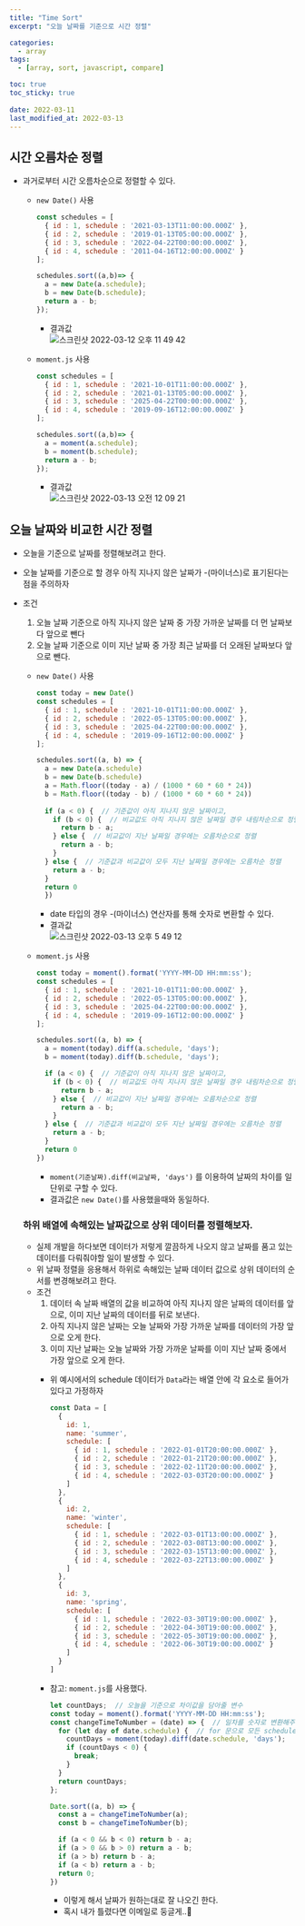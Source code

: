 ```yaml
---
title: "Time Sort"
excerpt: "오늘 날짜를 기준으로 시간 정렬"

categories:
  - array
tags:
  - [array, sort, javascript, compare]

toc: true
toc_sticky: true
 
date: 2022-03-11
last_modified_at: 2022-03-13
---
```


## 시간 오름차순 정렬
  - 과거로부터 시간 오름차순으로 정렬할 수 있다.
    - `new Date()` 사용
      ```jsx
      const schedules = [
        { id : 1, schedule : '2021-03-13T11:00:00.000Z' }, 
        { id : 2, schedule : '2019-01-13T05:00:00.000Z' },
        { id : 3, schedule : '2022-04-22T00:00:00.000Z' },
        { id : 4, schedule : '2011-04-16T12:00:00.000Z' }
      ];

      schedules.sort((a,b)=> {
        a = new Date(a.schedule);
        b = new Date(b.schedule);
        return a - b;
      });
      ```
      - 결과값 <br>
        ![스크린샷 2022-03-12 오후 11 49 42](https://user-images.githubusercontent.com/65106740/158023277-70969cc9-8236-4ab1-aa17-b31321ce9e4d.png)

    - `moment.js` 사용
      ```jsx
      const schedules = [
        { id : 1, schedule : '2021-10-01T11:00:00.000Z' }, 
        { id : 2, schedule : '2021-01-13T05:00:00.000Z' },
        { id : 3, schedule : '2025-04-22T00:00:00.000Z' },
        { id : 4, schedule : '2019-09-16T12:00:00.000Z' }
      ];

      schedules.sort((a,b)=> {
        a = moment(a.schedule);
        b = moment(b.schedule);
        return a - b;
      });
      ```

      - 결과값<br>
        ![스크린샷 2022-03-13 오전 12 09 21](https://user-images.githubusercontent.com/65106740/158023507-dcd75ad8-83a1-4691-b35f-49fdf5ad68d8.png)


## 오늘 날짜와 비교한 시간 정렬
  - 오늘을 기준으로 날짜를 정렬해보려고 한다.
  - 오늘 날짜를 기준으로 할 경우 아직 지나지 않은 날짜가 -(마이너스)로 표기된다는 점을 주의하자
  - 조건 
    1. 오늘 날짜 기준으로 아직 지나지 않은 날짜 중 가장 가까운 날짜를 더 먼 날짜보다 앞으로 뺀다
    2. 오늘 날짜 기준으로 이미 지난 날짜 중 가장 최근 날짜를 더 오래된 날짜보다 앞으로 뺀다.

    - `new Date()` 사용
      ```jsx
      const today = new Date()
      const schedules = [
        { id : 1, schedule : '2021-10-01T11:00:00.000Z' }, 
        { id : 2, schedule : '2022-05-13T05:00:00.000Z' },
        { id : 3, schedule : '2025-04-22T00:00:00.000Z' },
        { id : 4, schedule : '2019-09-16T12:00:00.000Z' }
      ];

      schedules.sort((a, b) => {
        a = new Date(a.schedule)
        b = new Date(b.schedule)
        a = Math.floor((today - a) / (1000 * 60 * 60 * 24)) 
        b = Math.floor((today - b) / (1000 * 60 * 60 * 24))
        
        if (a < 0) {  // 기준값이 아직 지나지 않은 날짜이고,
          if (b < 0) {  // 비교값도 아직 지나지 않은 날짜일 경우 내림차순으로 정렬
            return b - a;
          } else {  // 비교값이 지난 날짜일 경우에는 오름차순으로 정렬
            return a - b;
          }
        } else {  // 기준값과 비교값이 모두 지난 날짜일 경우에는 오름차순 정렬
          return a - b;
        }
        return 0
        })
      ```
      - date 타입의 경우 -(마이너스) 연산자를 통해 숫자로 변환할 수 있다.
      - 결과값<br>
        ![스크린샷 2022-03-13 오후 5 49 12](https://user-images.githubusercontent.com/65106740/158052124-1a868b4e-3781-460e-8e1e-2df4f9df5158.png)



    - `moment.js` 사용
      ```jsx
      const today = moment().format('YYYY-MM-DD HH:mm:ss');
      const schedules = [
        { id : 1, schedule : '2021-10-01T11:00:00.000Z' }, 
        { id : 2, schedule : '2022-05-13T05:00:00.000Z' },
        { id : 3, schedule : '2025-04-22T00:00:00.000Z' },
        { id : 4, schedule : '2019-09-16T12:00:00.000Z' }
      ];

      schedules.sort((a, b) => {
        a = moment(today).diff(a.schedule, 'days');
        b = moment(today).diff(b.schedule, 'days');

        if (a < 0) {  // 기준값이 아직 지나지 않은 날짜이고,
          if (b < 0) {  // 비교값도 아직 지나지 않은 날짜일 경우 내림차순으로 정렬
            return b - a;
          } else {  // 비교값이 지난 날짜일 경우에는 오름차순으로 정렬
            return a - b;
          }
        } else {  // 기준값과 비교값이 모두 지난 날짜일 경우에는 오름차순 정렬
          return a - b;
        }
        return 0
      })
      ```
      - `moment(기준날짜).diff(비교날짜, 'days')` 를 이용하여 날짜의 차이를 일단위로 구할 수 있다.
      - 결과값은 `new Date()`를 사용했을때와 동일하다.

    ### 하위 배열에 속해있는 날짜값으로 상위 데이터를 정렬해보자.
      - 실제 개발을 하다보면 데이터가 저렇게 깔끔하게 나오지 않고 날짜를 품고 있는 데이터를 다뤄줘야할 일이 발생할 수 있다.
      - 위 날짜 정렬을 응용해서 하위로 속해있는 날짜 데이터 값으로 상위 데이터의 순서를 변경해보려고 한다.
      - 조건
        1. 데이터 속 날짜 배열의 값을 비교하여 아직 지나지 않은 날짜의 데이터를 앞으로, 이미 지난 날짜의 데이터를 뒤로 보낸다.
        2. 아직 지나지 않은 날짜는 오늘 날짜와 가장 가까운 날짜를 데이터의 가장 앞으로 오게 한다.
        3. 이미 지난 날짜는 오늘 날짜와 가장 가까운 날짜를 이미 지난 날짜 중에서 가장 앞으로 오게 한다.
        - 위 예시에서의 schedule 데이터가 `Data`라는 배열 안에 각 요소로 들어가있다고 가정하자
          ```js
          const Data = [ 
            {
              id: 1,
              name: 'summer',
              schedule: [
                { id : 1, schedule : '2022-01-01T20:00:00.000Z' }, 
                { id : 2, schedule : '2022-01-21T20:00:00.000Z' },
                { id : 3, schedule : '2022-02-11T20:00:00.000Z' },
                { id : 4, schedule : '2022-03-03T20:00:00.000Z' }
              ]
            },
            {
              id: 2,
              name: 'winter',
              schedule: [
                { id : 1, schedule : '2022-03-01T13:00:00.000Z' }, 
                { id : 2, schedule : '2022-03-08T13:00:00.000Z' },
                { id : 3, schedule : '2022-03-15T13:00:00.000Z' },
                { id : 4, schedule : '2022-03-22T13:00:00.000Z' }
              ]
            },
            {
              id: 3,
              name: 'spring',
              schedule: [
                { id : 1, schedule : '2022-03-30T19:00:00.000Z' }, 
                { id : 2, schedule : '2022-04-30T19:00:00.000Z' },
                { id : 3, schedule : '2022-05-30T19:00:00.000Z' },
                { id : 4, schedule : '2022-06-30T19:00:00.000Z' }
              ]
            }
          ]
          ```
          
        - 참고: `moment.js`를 사용했다.
          ```jsx
          let countDays;  // 오늘을 기준으로 차이값을 담아줄 변수
          const today = moment().format('YYYY-MM-DD HH:mm:ss');
          const changeTimeToNumber = (date) => {  // 일차를 숫자로 변환해주는 함수
            for (let day of date.schedule) {  // for 문으로 모든 schedule 값을 숫자로 변환
              countDays = moment(today).diff(date.schedule, 'days');
              if (countDays < 0) { 
                break;
              }
            }
            return countDays;
          };

          Date.sort((a, b) => {
            const a = changeTimeToNumber(a); 
            const b = changeTimeToNumber(b);

            if (a < 0 && b < 0) return b - a;
            if (a > 0 && b > 0) return a - b;
            if (a > b) return b - a;
            if (a < b) return a - b;
            return 0;
          })
          ```
          - 이렇게 해서 날짜가 원하는대로 잘 나오긴 한다.
          - 혹시 내가 틀렸다면 이메일로 둥글게..🙏


